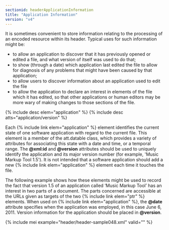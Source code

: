```yaml
---
sectionid: headerApplicationInformation
title: "Application Information"
version: "v4"
---
```


It is sometimes convenient to store information relating to the processing of an encoded resource within its header. Typical uses for such information might be:

- to allow an application to discover that it has previously opened or edited a file, and what version of itself was used to do that;
- to show (through a date) which application last edited the file to allow for diagnosis of any problems that might have been caused by that application;
- to allow users to discover information about an application used to edit the file
- to allow the application to declare an interest in elements of the file which it has edited, so that other applications or human editors may be more wary of making changes to those sections of the file.

{% include desc elem="application" %}
{% include desc atts="application/version" %}

Each {% include link elem="application" %} element identifies the current state of one software application with regard to the current file. This element is a member of the att.datable class, which provides a variety of attributes for associating this state with a date and time, or a temporal range. The **@xml:id** and **@version** attributes should be used to uniquely identify the application and its major version number (for example, 'Music Markup Tool 1.5'). It is not intended that a software application should add a new {% include link elem="application" %} element each time it touches the file.

The following example shows how these elements might be used to record the fact that version 1.5 of an application called ‘Music Markup Tool’ has an interest in two parts of a document. The parts concerned are accessible at the URLs given as targets of the two {% include link elem="ptr" %} elements. When used on {% include link elem="application" %}, the **@date** attribute specifies when the application was employed, in this case June 6, 2011. Version information for the application should be placed in **@version**.

{% include mei example="header/header-sample048.xml" valid="" %}
